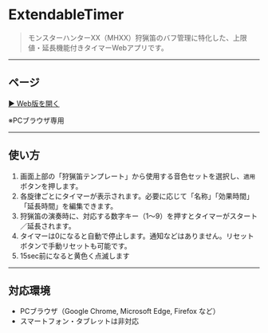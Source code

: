 # ExtendableTimer

> モンスターハンターXX（MHXX）狩猟笛のバフ管理に特化した、上限値・延長機能付きタイマーWebアプリです。

---

## ページ

[▶ Web版を開く](https://morijellyfish.github.io/ExtendableTimer/)

※PCブラウザ専用

---

## 使い方

1. 画面上部の「狩猟笛テンプレート」から使用する音色セットを選択し、`適用`ボタンを押します。
2. 各旋律ごとにタイマーが表示されます。必要に応じて「名称」「効果時間」「延長時間」を編集できます。
3. 狩猟笛の演奏時に、対応する数字キー（1～9）を押すとタイマーがスタート／延長されます。
4. タイマーは0になると自動で停止します。通知などはありません。リセットボタンで手動リセットも可能です。
5. 15sec前になると黄色く点滅します

---

## 対応環境

- PCブラウザ（Google Chrome, Microsoft Edge, Firefox など）
- スマートフォン・タブレットは非対応
